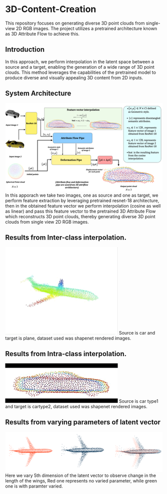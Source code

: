 # 3D-Content-Creation
This repository focuses on generating diverse 3D point clouds from single-view 2D RGB images. The project utilizes a pretrained architecture known as 3D Attribute Flow to achieve this.
## Introduction 
In this approach, we perform interpolation in the latent space between a source and a target, enabling the generation of a wide range of 3D point clouds. This method leverages the capabilities of the pretrained model to produce diverse and visually appealing 3D content from 2D inputs.

## System Architecture
![Archi](https://github.com/Jatinkalal/3D-Content-Creation/blob/main/Images/%E2%80%8Efinal_block_diagram.%E2%80%8E001.jpeg)
In this apporach we take two images, one as source and one as target, we perform feature extraction by leveraging pretrained resnet-18 architecture, then in the obtained feature vector we perform interpolation (cosine as well as linear) and pass this feature vector to the pretrained 3D Attribute Flow which reconstructs 3D point clouds, thereby generating diverse 3D point clouds from single view 2D RGB images.

## Results from Inter-class interpolation.
![inter](https://github.com/Jatinkalal/3D-Content-Creation/blob/main/Images/2.gif)
Source is car and target is plane, dataset used was shapenet rendered images.
## Results from Intra-class interpolation.
![intra](https://github.com/Jatinkalal/3D-Content-Creation/blob/main/Images/1.gif)
Source is car type1 and target is cartype2, dataset used was shapenet rendered images.

## Results from varying parameters of latent vector
![len](https://github.com/Jatinkalal/3D-Content-Creation/blob/main/Images/PlaneLen.png)
Here we vary 5th dimension of the latent vector to observe change in the length of the wings, Red one represents no varied parameter, while green one is with paramter varied.










